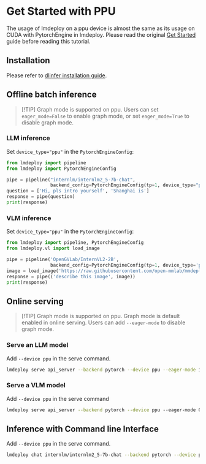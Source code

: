 # Get Started with PPU

The usage of lmdeploy on a ppu device is almost the same as its usage on CUDA with PytorchEngine in lmdeploy.
Please read the original [Get Started](../get_started.md) guide before reading this tutorial.

## Installation

Please refer to [dlinfer installation guide](https://github.com/DeepLink-org/dlinfer#%E5%AE%89%E8%A3%85%E6%96%B9%E6%B3%95).

## Offline batch inference

> \[!TIP\]
> Graph mode is supported on ppu.
> Users can set `eager_mode=False` to enable graph mode, or set `eager_mode=True` to disable graph mode.

### LLM inference

Set `device_type="ppu"` in the `PytorchEngineConfig`:

```python
from lmdeploy import pipeline
from lmdeploy import PytorchEngineConfig

pipe = pipeline("internlm/internlm2_5-7b-chat",
                backend_config=PytorchEngineConfig(tp=1, device_type="ppu", eager_mode=False))
question = ['Hi, pls intro yourself', 'Shanghai is']
response = pipe(question)
print(response)
```

### VLM inference

Set `device_type="ppu"` in the `PytorchEngineConfig`:

```python
from lmdeploy import pipeline, PytorchEngineConfig
from lmdeploy.vl import load_image

pipe = pipeline('OpenGVLab/InternVL2-2B',
                backend_config=PytorchEngineConfig(tp=1, device_type='ppu', eager_mode=False))
image = load_image('https://raw.githubusercontent.com/open-mmlab/mmdeploy/main/tests/data/tiger.jpeg')
response = pipe(('describe this image', image))
print(response)
```

## Online serving

> \[!TIP\]
> Graph mode is supported on ppu.
> Graph mode is default enabled in online serving. Users can add `--eager-mode` to disable graph mode.

### Serve an LLM model

Add `--device ppu` in the serve command.

```bash
lmdeploy serve api_server --backend pytorch --device ppu --eager-mode internlm/internlm2_5-7b-chat
```

### Serve a VLM model

Add `--device ppu` in the serve command

```bash
lmdeploy serve api_server --backend pytorch --device ppu --eager-mode OpenGVLab/InternVL2-2B
```

## Inference with Command line Interface

Add `--device ppu` in the serve command.

```bash
lmdeploy chat internlm/internlm2_5-7b-chat --backend pytorch --device ppu --eager-mode
```
